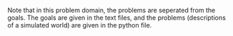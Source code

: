 Note that in this problem domain, the problems are seperated from the goals. 
The goals are given in the text files, and the problems (descriptions of a simulated world) are given in the python file.
